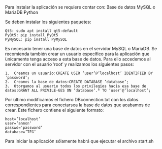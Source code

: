 Para instalar la aplicación se requiere contar con:
	Base de datos MySQL o MariaDB
	Python

Se deben instalar los siguientes paquetes:

	Qt5: sudo apt install qt5-default
	PyQt5: pip install PyQt5
	PyMySQL: pip install PyMySQL

Es necesario tener una base de datos en el servidor MySQL o MariaDB. Se recomienda también crear un usuario específico para la aplicación que   ́unicamente tenga acceso a esta base de datos. Para ello accedemos al servidor con el usuario ’root’ y realizamos los siguientes pasos:

	1.  Creamos un usuario:CREATE USER ’user’@’localhost’ IDENTIFIED BY ’password’;
	2.  Creamos la base de datos:CREATE DATABASE ’database’;
	3.  Otorgamos al usuario todos los privilegios hacia esa base de datos:GRANT ALL PRIVILE-GES ON ’database’.* TO ’user’@’localhost’;

Por  ́ultimo modificamos el fichero DBconnection.txt con los datos correspondientes para conectarsea la base de datos que acabamos de crear. Este fichero contiene el siguiente formato:

	host=’localhost’
	user=’annon’
	passwd=’password’
	database=’TFG’

Para iniciar la aplicación sólamente habrá que ejecutar el archivo start.sh
